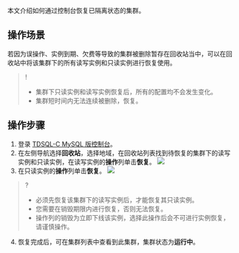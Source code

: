 本文介绍如何通过控制台恢复已隔离状态的集群。

## 操作场景
若因为误操作、实例到期、欠费等导致的集群被删除暂存在回收站当中，可以在回收站中将该集群下的所有读写实例和只读实例进行恢复使用。
>!
>- 集群下只读实例和读写实例恢复后，所有的配置均不会发生变化。
>- 集群短时间内无法连续被删除，恢复。

## 操作步骤
1. 登录 [TDSQL-C MySQL 版控制台](https://console.cloud.tencent.com/cynosdb)。
2. 在左侧导航选择**回收站**，选择地域，在回收站列表找到待恢复的集群下的读写实例和只读实例，在读写实例的**操作**列单击**恢复**。
![](https://qcloudimg.tencent-cloud.cn/raw/98d1e371a7d8c846ae5c38a341ba6e50.png)
3. 在只读实例的**操作**列单击**恢复**。
![](https://qcloudimg.tencent-cloud.cn/raw/483a5794d5fe05b97133a0d663b575d5.png)
>?
>- 必须先恢复该集群下的读写实例后，才能恢复其只读实例。
>- 您需要在销毁期限内进行恢复，否则无法恢复。
>- 操作列的销毁为立即下线该实例，选择此操作后会不可进行实例恢复，请谨慎操作。
4. 恢复完成后，可在集群列表中查看到此集群，集群状态为**运行中**。
